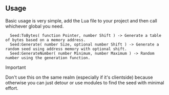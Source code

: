 ## Usage
Basic usage is very simple, add the Lua file to your project and then call whichever global you need. 
```
  Seed:ToBytes( function Pointer, number Shift ) -> Generate a table of bytes based on a memory address.
  Seed:Generate( number Size, optional number Shift ) -> Generate a random seed using address memory with optional shift. 
  Seed:GenerateNumber( number Minimum, number Maximum ) -> Random number using the generation function.
```

> [!IMPORTANT]
> Don't use this on the same realm (especially if it's clientside) because otherwise you can just detour or use modules to find the seed with minimal effort.
